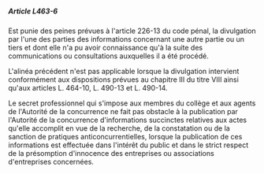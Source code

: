 ##### Article L463-6

Est punie des peines prévues à l'article 226-13 du code pénal, la divulgation par l'une des parties des informations concernant une autre partie ou un tiers et dont elle n'a pu avoir connaissance qu'à la suite des communications ou consultations auxquelles il a été procédé.

L'alinéa précédent n'est pas applicable lorsque la divulgation intervient conformément aux dispositions prévues au chapitre III du titre VIII ainsi qu'aux articles L. 464-10, L. 490-13 et L. 490-14.

Le secret professionnel qui s'impose aux membres du collège et aux agents de l'Autorité de la concurrence ne fait pas obstacle à la publication par l'Autorité de la concurrence d'informations succinctes relatives aux actes qu'elle accomplit en vue de la recherche, de la constatation ou de la sanction de pratiques anticoncurrentielles, lorsque la publication de ces informations est effectuée dans l'intérêt du public et dans le strict respect de la présomption d'innocence des entreprises ou associations d'entreprises concernées.

